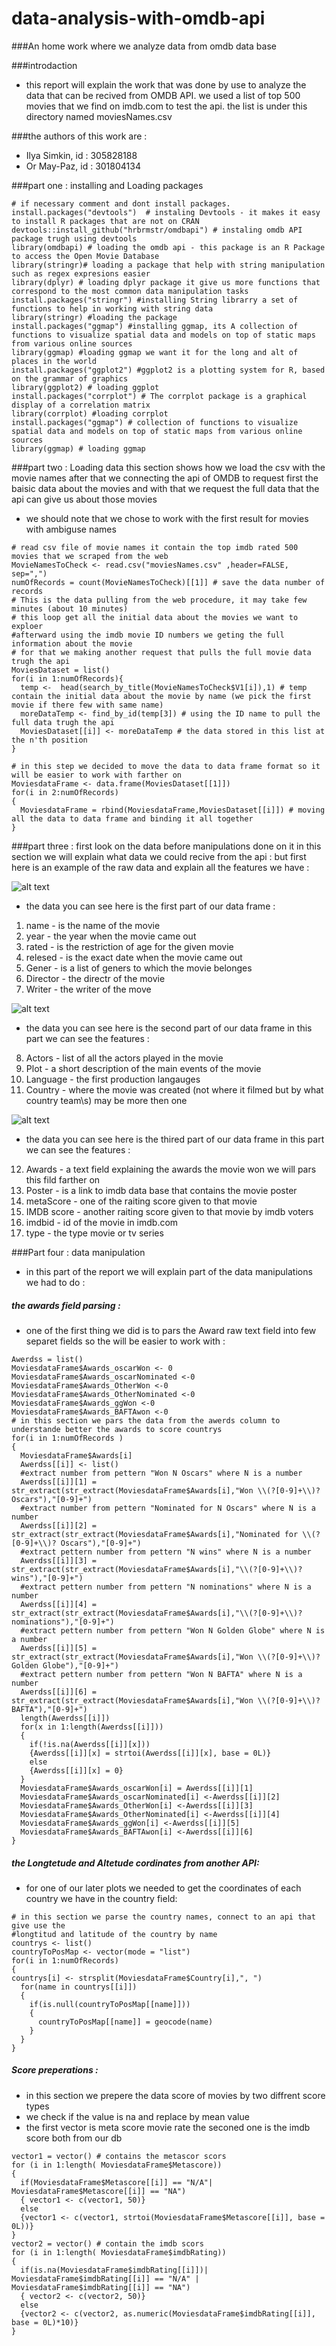 # data-analysis-with-omdb-api

###An home work where we analyze data from omdb data base 

###introdaction
* this report will explain the work that was done by use to analyze the data that can be recived from OMDB API.
we used a list of top 500 movies that we find on imdb.com to test the api.
the list is under this directory named moviesNames.csv

###the authors of this work are : 
* Ilya Simkin, id : 305828188
* Or May-Paz, id : 301804134

###part one : installing and Loading packages

```{r load_packages, message=FALSE, results='hide'}
# if necessary comment and dont install packages.
install.packages("devtools")  # instaling Devtools - it makes it easy to install R packages that are not on CRAN
devtools::install_github("hrbrmstr/omdbapi") # instaling omdb API package trugh using devtools
library(omdbapi) # loading the omdb api - this package is an R Package to access the Open Movie Database 
library(stringr)# loading a package that help with string manipulation such as regex expresions easier
library(dplyr) # loading dplyr package it give us more functions that correspond to the most common data manipulation tasks
install.packages("stringr") #installing String librarry a set of functions to help in working with string data 
library(stringr) #loading the package
install.packages("ggmap") #installing ggmap, its A collection of functions to visualize spatial data and models on top of static maps from various online sources 
library(ggmap) #loading ggmap we want it for the long and alt of places in the world
install.packages("ggplot2") #ggplot2 is a plotting system for R, based on the grammar of graphics
library(ggplot2) # loading ggplot
install.packages("corrplot") # The corrplot package is a graphical display of a correlation matrix
library(corrplot) #loading corrplot
install.packages("ggmap") # collection of functions to visualize spatial data and models on top of static maps from various online sources
library(ggmap) # loading ggmap
```
###part two : Loading data 
this section shows how we load the csv with the movie names after that we connecting the api of OMDB to request first the baisic data about the movies and with that we request the full data that the api can give us about those movies 
* we should note that we chose to work with the first result for movies with ambiguse names
```{r load_data}
# read csv file of movie names it contain the top imdb rated 500 movies that we scraped from the web
MovieNamesToCheck <- read.csv("moviesNames.csv" ,header=FALSE, sep=",")  
numOfRecords = count(MovieNamesToCheck)[[1]] # save the data number of records
# This is the data pulling from the web procedure, it may take few minutes (about 10 minutes)
# this loop get all the initial data about the movies we want to exploer 
#afterward using the imdb movie ID numbers we geting the full information about the movie 
# for that we making another request that pulls the full movie data trugh the api
MoviesDataset = list()
for(i in 1:numOfRecords){
  temp <-  head(search_by_title(MovieNamesToCheck$V1[i]),1) # temp contain the initial data about the movie by name (we pick the first movie if there few with same name)
  moreDataTemp <- find_by_id(temp[3]) # using the ID name to pull the full data trugh the api
  MoviesDataset[[i]] <- moreDataTemp # the data stored in this list at the n'th position
}

# in this step we decided to move the data to data frame format so it will be easier to work with farther on
MoviesdataFrame <- data.frame(MoviesDataset[[1]])
for(i in 2:numOfRecords)
{
  MoviesdataFrame = rbind(MoviesdataFrame,MoviesDataset[[i]]) # moving all the data to data frame and binding it all together
}
```
###part three : first look on the data before manipulations done on it
in this section we will explain what data we could recive from the api :
but first here is an example of the raw data and explain all the features we have :

![alt text](https://github.com/Ilya-Simkin/data-analysis-with-omdb-api/blob/master/1.PNG "first part of data")
 * the data you can see here is the first part of our data frame : 
 1. name - is the name of the movie 
 2. year - the year when the movie came out
 3. rated - is the restriction of age for the given movie 
 4. relesed - is the exact date when the movie came out
 5. Gener - is a list of geners to which the movie belonges
 6. Director - the directr of the movie
 7. Writer - the writer of the move 
 
![alt text](https://github.com/Ilya-Simkin/data-analysis-with-omdb-api/blob/master/2.PNG "scond part of data")
* the data you can see here is the second part of our data frame in this part we can see the features : 
8. Actors - list of all the actors played in the movie
9. Plot - a short description of the main events of the movie
10. Language - the first production langauges 
11. Country - where the movie was created (not where it filmed but by what country team\s) may be more then one

![alt text](https://github.com/Ilya-Simkin/data-analysis-with-omdb-api/blob/master/3.PNG "thired part of data")
* the data you can see here is the thired part of our data frame in this part we can see the features : 
12. Awards - a text field explaining the awards the movie won we will pars this fild farther on
13. Poster - is a link to imdb data base that contains the movie poster 
14. metaScore - one of the raiting score given to that movie
15. IMDB score - another raiting score given to that movie by imdb voters 
16. imdbid - id of the movie in imdb.com
17. type - the type  movie or tv series

###Part four : data manipulation 
* in this part of the report we will explain part of the data manipulations we had to do :
##### the awards field parsing :
* one of the first thing we did is to pars the Award raw text field into few separet fields so the will be easier to work with :
```{r pars award}
Awerdss = list() 
MoviesdataFrame$Awards_oscarWon <- 0  
MoviesdataFrame$Awards_oscarNominated <-0
MoviesdataFrame$Awards_OtherWon <-0
MoviesdataFrame$Awards_OtherNominated <-0
MoviesdataFrame$Awards_ggWon <-0
MoviesdataFrame$Awards_BAFTAwon <-0
# in this section we pars the data from the awerds column to understande better the awards to score countrys 
for(i in 1:numOfRecords )
{
  MoviesdataFrame$Awards[i]
  Awerdss[[i]] <- list()
  #extract number from pettern "Won N Oscars" where N is a number
  Awerdss[[i]][1] = str_extract(str_extract(MoviesdataFrame$Awards[i],"Won \\(?[0-9]+\\)? Oscars"),"[0-9]+") 
  #extract number from pettern "Nominated for N Oscars" where N is a number
  Awerdss[[i]][2] = str_extract(str_extract(MoviesdataFrame$Awards[i],"Nominated for \\(?[0-9]+\\)? Oscars"),"[0-9]+")
  #extract pettern number from pettern "N wins" where N is a number
  Awerdss[[i]][3] = str_extract(str_extract(MoviesdataFrame$Awards[i],"\\(?[0-9]+\\)? wins"),"[0-9]+")
  #extract pettern number from pettern "N nominations" where N is a number
  Awerdss[[i]][4] = str_extract(str_extract(MoviesdataFrame$Awards[i],"\\(?[0-9]+\\)? nominations"),"[0-9]+")
  #extract pettern number from pettern "Won N Golden Globe" where N is a number
  Awerdss[[i]][5] = str_extract(str_extract(MoviesdataFrame$Awards[i],"Won \\(?[0-9]+\\)? Golden Globe"),"[0-9]+")
  #extract pettern number from pettern "Won N BAFTA" where N is a number
  Awerdss[[i]][6] = str_extract(str_extract(MoviesdataFrame$Awards[i],"Won \\(?[0-9]+\\)? BAFTA"),"[0-9]+")
  length(Awerdss[[i]])
  for(x in 1:length(Awerdss[[i]]))
  {
    if(!is.na(Awerdss[[i]][x]))
    {Awerdss[[i]][x] = strtoi(Awerdss[[i]][x], base = 0L)}
    else
    {Awerdss[[i]][x] = 0}
  }
  MoviesdataFrame$Awards_oscarWon[i] = Awerdss[[i]][1]  
  MoviesdataFrame$Awards_oscarNominated[i] <-Awerdss[[i]][2]
  MoviesdataFrame$Awards_OtherWon[i] <-Awerdss[[i]][3]
  MoviesdataFrame$Awards_OtherNominated[i] <-Awerdss[[i]][4]
  MoviesdataFrame$Awards_ggWon[i] <-Awerdss[[i]][5]
  MoviesdataFrame$Awards_BAFTAwon[i] <-Awerdss[[i]][6]
}
```
##### the Longtetude and Altetude cordinates from another API:
* for one of our later plots we needed to get the coordinates of each country we have in the country field:
```{r get coordinates}
# in this section we parse the country names, connect to an api that give use the 
#longtitud and latitude of the country by name 
countrys <- list()
countryToPosMap <- vector(mode = "list")
for(i in 1:numOfRecords)
{
countrys[i] <- strsplit(MoviesdataFrame$Country[i],", ")
  for(name in countrys[[i]])
  {
    if(is.null(countryToPosMap[[name]]))
    { 
      countryToPosMap[[name]] = geocode(name)
    }
  }
}
```
##### Score preperations :
* in this section we prepere the data score of movies by two diffrent score types
* we check if the value is na and replace by mean value 
* the first vector is meta score movie rate the seconed one is the imdb score both from our db
```{r scores play}
vector1 = vector() # contains the metascor scors
for (i in 1:length( MoviesdataFrame$Metascore))
{
  if(MoviesdataFrame$Metascore[[i]] == "N/A"|  MoviesdataFrame$Metascore[[i]] == "NA")
  { vector1 <- c(vector1, 50)}
  else
  {vector1 <- c(vector1, strtoi(MoviesdataFrame$Metascore[[i]], base = 0L))}
}
vector2 = vector() # contain the imdb scors
for (i in 1:length( MoviesdataFrame$imdbRating))
{
  if(is.na(MoviesdataFrame$imdbRating[[i]])| MoviesdataFrame$imdbRating[[i]] == "N/A" |  MoviesdataFrame$imdbRating[[i]] == "NA")
  { vector2 <- c(vector2, 50)}
  else
  {vector2 <- c(vector2, as.numeric(MoviesdataFrame$imdbRating[[i]], base = 0L)*10)}
}
```
